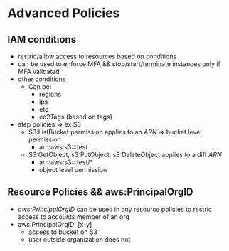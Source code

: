# Advanced Policies

## IAM conditions

* restric/allow access to resources based on conditions
* can be used to enforce MFA && stop/start/terminate instances only if MFA validated
* other conditions
  * Can be:
    * regions
    * ips
    * etc
    * ec2Tags (based on tags)
* step policies => ex S3
  * S3:ListBucket permission applies to an *ARN* => bucket level permission
    * arn:aws:s3:::test
  * S3:GetObject, s3:PutObject, s3:DeleteObject applies to a diff *ARN*
    * arn:aws:s3:::test/*
    * object level permission

## Resource Policies && aws:PrincipalOrgID

* *aws:PrincipalOrgID* can be used in any resource policies to restric access to accounts member of an org
 * aws:PrincipalOrgID: [x-y]
   * access to bucket on S3
   * user outside organization does not
